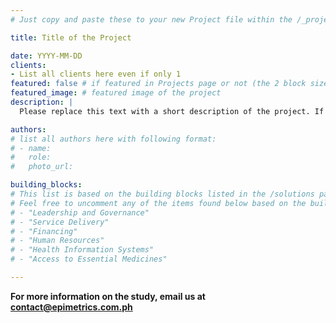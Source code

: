 ```yaml
---
# Just copy and paste these to your new Project file within the /_projects folder and rename and fill info accordingly.

title: Title of the Project

date: YYYY-MM-DD
clients:
- List all clients here even if only 1
featured: false # if featured in Projects page or not (the 2 block sized card)
featured_image: # featured image of the project
description: |
  Please replace this text with a short description of the project. If ever this goes beyond 200 characters, it will be automatically truncated in descriptions.

authors:
# list all authors here with following format:
# - name: 
#   role: 
#   photo_url: 

building_blocks:
# This list is based on the building blocks listed in the /solutions page
# Feel free to uncomment any of the items found below based on the building block the project is supposed to be under.
# - "Leadership and Governance"
# - "Service Delivery"
# - "Financing"
# - "Human Resources"
# - "Health Information Systems"
# - "Access to Essential Medicines"

---
```


<!-- Add all the body text of the project here -->

<!-- For adding images -->
<!-- ![](../<relative image path>){: .size-[large/medium/small] .align-[center/left/right]} -->

**For more information on the study, email us at [contact@epimetrics.com.ph](mailto:contact@epimetrics.com.ph)**

<!-- Quick note: whenever including emails as links, always set the link to mailto:<email address>, so that the browser knows it's an email address -->